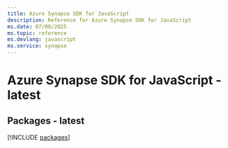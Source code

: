 ```yaml
---
title: Azure Synapse SDK for JavaScript
description: Reference for Azure Synapse SDK for JavaScript
ms.date: 07/08/2025
ms.topic: reference
ms.devlang: javascript
ms.service: synapse
---
```

# Azure Synapse SDK for JavaScript - latest
## Packages - latest
[!INCLUDE [packages](synapse-index.md)]